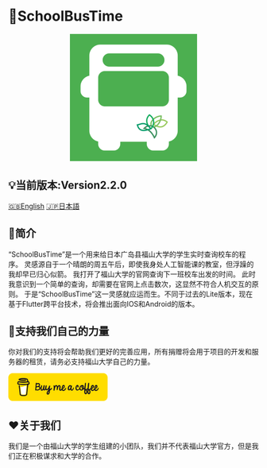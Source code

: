 # 🚌SchoolBusTime

<div align="center"><a href="https://github.com/JamesXiaoMo/SchoolBusTime_Flutter"><img src="assets/app_logo.png" height="256" border="0"></a></div>

## 💡当前版本:Version2.2.0

[🇬🇧English](/docs/README_EN.md) [🇯🇵日本語](/docs/README_JP.md)

## 📖简介
“SchoolBusTime”是一个用来给日本广岛县福山大学的学生实时查询校车的程序。 灵感源自于一个晴朗的周五午后，即使我身处人工智能课的教室，但浮躁的我却早已归心似箭。 我打开了福山大学的官网查询下一班校车出发的时间。 此时我意识到一个简单的查询，却需要在官网上点击数次，这显然不符合人机交互的原则。 于是“SchoolBusTime”这一灵感就应运而生。不同于过去的Lite版本，现在基于Flutter跨平台技术，将会推出面向IOS和Android的版本。  

## 💪支持我们自己的力量
你对我们的支持将会帮助我们更好的完善应用，所有捐赠将会用于项目的开发和服务器的租赁，请务必支持福山大学自己的力量。

<a href="https://buymeacoffee.com/wuyungang" target="_blank">
<img src="/docs/yellow-button.png" alt="Buy me a coffee." width="200" />
</a>


## ❤️关于我们
我们是一个由福山大学的学生组建的小团队，我们并不代表福山大学官方，但是我们正在积极谋求和大学的合作。